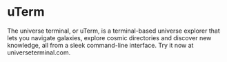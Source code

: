 # uTerm
The universe terminal, or uTerm, is a terminal-based universe explorer that lets you navigate galaxies, explore cosmic directories and discover new knowledge, all from a sleek command-line interface. Try it now at universeterminal.com.


